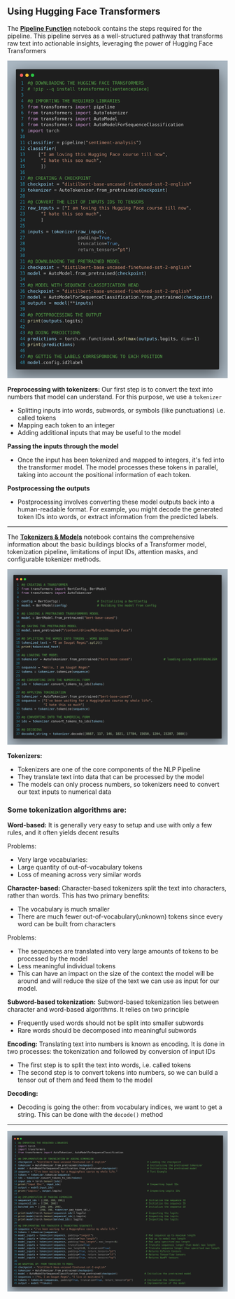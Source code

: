 ## Using Hugging Face Transformers

The [**Pipeline Function**](https://github.com/regmi-saugat/HuggingFace/blob/main/02.%20Hugging%20Face%20Transformers/Behind%20the%20Pipeline.ipynb) notebook contains the steps required for the pipeline. This pipeline serves as a well-structured pathway that transforms raw text into actionable insights, leveraging the power of Hugging Face Transformers 

![Hugging Face](../Images/02.%20pipeline%20_function.png)

**Preprocessing with tokenizers:** Our first step is to convert the text into numbers that model can understand. For this purpose, we use a `tokenizer`
- Splitting inputs into words, subwords, or symbols (like punctuations) i.e. called tokens
- Mapping each token to an integer
- Adding additional inputs that may be useful to the model
    
**Passing the inputs through the model**
- Once the input has been tokenized and mapped to integers, it's fed into the transformer model. The model processes these tokens in parallel, taking into account the positional information of each token.

**Postprocessing the outputs**
- Postprocessing involves converting these model outputs back into a human-readable format. For example, you might decode the generated token IDs into words, or extract information from the predicted labels.

---

The [**Tokenizers & Models**](https://github.com/regmi-saugat/HuggingFace/blob/main/02.%20Hugging%20Face%20Transformers/Models%20and%20Tokenizers.ipynb) notebook contains the comprehensive information about the basic buildings blocks of a Transformer model, tokenization pipeline, limitations of input IDs, attention masks, and configurable tokenizer methods.

![Images](../Images/03.%20models_and_tokenizers.png)

**Tokenizers:**
- Tokenizers are one of the core components of the NLP Pipeline
- They translate text into data that can be processed by the model
- The models can only process numbers, so tokenizers need to convert our text inputs to numerical data

### Some tokenization algorithms are:

**Word-based:** It is generally very easy to setup and use with only a few rules, and it often yields decent results

Problems:
- Very large vocabularies:
- Large quantity of out-of-vocabulary tokens
- Loss of meaning across very similar words


**Character-based:** Character-based tokenizers split the text into characters, rather than words. This has two primary benefits:
- The vocabulary is much smaller
- There are much fewer out-of-vocabulary(unknown) tokens since every word can be built from characters

Problems:
- The sequences are translated into very large amounts of tokens to be processed by the model
- Less meaningful individual tokens
- This can have an impact on the size of the context the model will be around and will reduce the size of the text we can use as input for our model.

**Subword-based tokenization:** Subword-based tokenization lies between character and word-based algorithms. It relies on two principle
- Frequently used words should not be split into smaller subwords
- Rare words should be decomposed into meaningful subwords

**Encoding:**
Translating text into numbers is known as encoding. It is done in two processes: the tokenization and followed by conversion of input IDs
- The first step is to split the text into words, i.e. called tokens
- The second step is to convert tokens into numbers, so we can build a tensor out of them and feed them to the model

**Decoding:**
- Decoding is going the other: from vocabulary indices, we want to get a string. This can be done with the `decode()` method

---

![Images](../Images/04_transformers_ch2_complete.png)
